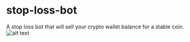 # stop-loss-bot
A stop loss bot that will sell your crypto wallet balance for a stable coin.
![alt text](http://https://wiki.teamfortress.com/w/images/0/0e/RobotArmy.png)
